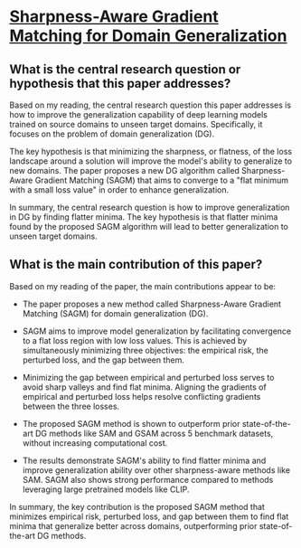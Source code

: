 # [Sharpness-Aware Gradient Matching for Domain Generalization](https://arxiv.org/abs/2303.10353)

## What is the central research question or hypothesis that this paper addresses?

 Based on my reading, the central research question this paper addresses is how to improve the generalization capability of deep learning models trained on source domains to unseen target domains. Specifically, it focuses on the problem of domain generalization (DG). 

The key hypothesis is that minimizing the sharpness, or flatness, of the loss landscape around a solution will improve the model's ability to generalize to new domains. The paper proposes a new DG algorithm called Sharpness-Aware Gradient Matching (SAGM) that aims to converge to a "flat minimum with a small loss value" in order to enhance generalization.

In summary, the central research question is how to improve generalization in DG by finding flatter minima. The key hypothesis is that flatter minima found by the proposed SAGM algorithm will lead to better generalization to unseen target domains.


## What is the main contribution of this paper?

 Based on my reading of the paper, the main contributions appear to be:

- The paper proposes a new method called Sharpness-Aware Gradient Matching (SAGM) for domain generalization (DG). 

- SAGM aims to improve model generalization by facilitating convergence to a flat loss region with low loss values. This is achieved by simultaneously minimizing three objectives: the empirical risk, the perturbed loss, and the gap between them.

- Minimizing the gap between empirical and perturbed loss serves to avoid sharp valleys and find flat minima. Aligning the gradients of empirical and perturbed loss helps resolve conflicting gradients between the three losses.

- The proposed SAGM method is shown to outperform prior state-of-the-art DG methods like SAM and GSAM across 5 benchmark datasets, without increasing computational cost.

- The results demonstrate SAGM's ability to find flatter minima and improve generalization ability over other sharpness-aware methods like SAM. SAGM also shows strong performance compared to methods leveraging large pretrained models like CLIP.

In summary, the key contribution is the proposed SAGM method that minimizes empirical risk, perturbed loss, and gap between them to find flat minima that generalize better across domains, outperforming prior state-of-the-art DG methods.
